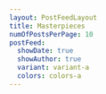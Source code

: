 ```yaml
---
layout: PostFeedLayout
title: Masterpieces
numOfPostsPerPage: 10
postFeed:
  showDate: true
  showAuthor: true
  variant: variant-a
  colors: colors-a
---
```

